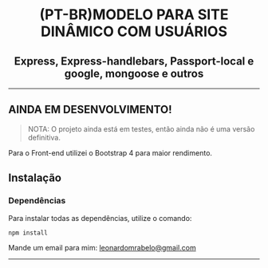 <h1 align="center">(PT-BR)MODELO PARA SITE DINÂMICO COM USUÁRIOS</h1>
<h2 align="center">Express, Express-handlebars, Passport-local e google, mongoose e outros</h2>
<hr>

<h2>AINDA EM DESENVOLVIMENTO!</h2>

> NOTA: O projeto ainda está em testes, então ainda não é uma versão definitiva.

Para o Front-end utilizei o Bootstrap 4 para maior rendimento.

## Instalação

### Dependências
Para instalar todas as dependências, utilize o comando:

    npm install
    

Mande um email para mim: leonardomrabelo@gmail.com

<hr>

